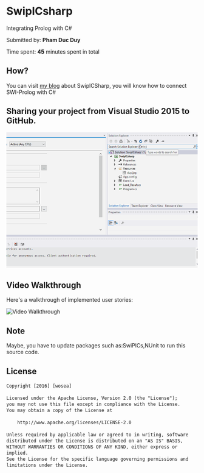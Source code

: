 # SwiplCsharp
Integrating Prolog with C# 

Submitted by: **Pham Duc Duy**

Time spent: **45** minutes spent in total

## How?
You can visit [my blog](https://ongthovuive.wordpress.com/2016/05/07/prolog-javac/) about SwiplCSharp, you will know how to connect SWI-Prolog with C#

## Sharing your project from Visual Studio 2015 to GitHub.
<img src='https://github.com/WoSea/SwiplCsharp/blob/master/vs2015togit.gif' title='VStoGit' width='' alt='Video Walkthrough' />

## Video Walkthrough 

Here's a walkthrough of implemented user stories:

<img src='http://giphy.com/gifs/c-java-prolog-3o7qDHUbUw2C6d3eOQ' title='Video Walkthrough' width='' alt='Video Walkthrough' />

## Note
Maybe, you have to update packages such as:SwiPlCs,NUnit to run this source code.

## License

    Copyright [2016] [wosea]

    Licensed under the Apache License, Version 2.0 (the "License");
    you may not use this file except in compliance with the License.
    You may obtain a copy of the License at

        http://www.apache.org/licenses/LICENSE-2.0

    Unless required by applicable law or agreed to in writing, software
    distributed under the License is distributed on an "AS IS" BASIS,
    WITHOUT WARRANTIES OR CONDITIONS OF ANY KIND, either express or implied.
    See the License for the specific language governing permissions and
    limitations under the License.
